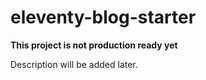 # eleventy-blog-starter

**This project is not production ready yet**

Description will be added later.